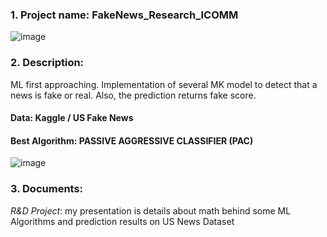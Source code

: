 ### 1. Project name: FakeNews_Research_ICOMM

![image](https://github.com/KaiFly/FakeNews_scr/assets/31435580/fd981cdb-3330-4f16-b606-a2dc69fa6cd0)

### 2. Description:
ML first approaching. Implementation of several MK model to detect that a news is fake or real. Also, the prediction returns fake score.
#### Data: Kaggle / US Fake News
#### Best Algorithm: PASSIVE AGGRESSIVE CLASSIFIER (PAC)
![image](https://github.com/KaiFly/FakeNews_scr/assets/31435580/8e761d2e-c123-456e-944e-b9c4485a2533)

### 3. Documents:
*R&D Project*: my presentation is details about math behind some ML Algorithms and prediction results on US News Dataset
